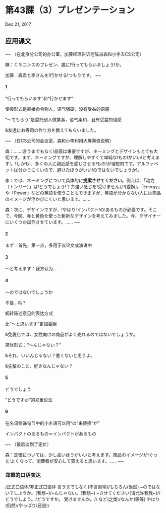# 第43課（3）プレゼンテーション
Dec 21, 2017

## 应用课文
~~
（在北京分公司的办公室，加藤经理告诉老陈派森和小李去CS公司）

陳：ＣＳコンスのプレゼン、誰に!行ってもらいましょう!か。

加藤：森君と李さんを!行かせる!つもりです。
~~

#### 1
“行ってもらいます”和“行かせます”

使役形式是直接命令别人，语气强硬，没有受益的语感

“～てもらう”是委托别人做某事，语气柔和，且有受益的语感

&友達にお寿司の作り方を教えてもらいました。

~~
（在CS公司的会议室，森和小李利用大屏幕做说明）

森：……!言うまでもなく!品質は重要ですが、ネーミングとデザインもとても大切です。まず、ネーミングですが、理解しやすくて単純な!もの!がいい!と考えます!。!しかも!、多くの人に親近感を感じさせる!もの!が理想的です。アルファベットは分かりにくいので、避けたほうがいい!のではないでしょうか!。

李：では、ネーミングについて具体的に**提案させてください**。例えば、「动力（トンリー）」は!どうでしょう!？力強い感じを!受けませんか![委婉]。「Energy」や「Power」などの英語を使うこともできますが、英語が分からない人には商品のイメージが浮かびにくいと思います。……

森：次に、デザインですが、!やはり!インパクト!の!あるものが必要です。そこで、今回、赤と黄色を使った斬新なデザインを考えてみました。今、デザイナーにいくつか試作させています。……
~~

#### 2
まず：首先，第一点，多用于议论文或演讲中

#### 3
～と考えます：我方认为…

#### 4
～のではないでしょうか

不是…吗？

婉转陈述意见的表达方式

比“～と思います”更加委婉

&免税店では、女性向けの商品がよく売れるのではないでしょうか。

简体形式：“～んじゃない？”

&それ、いいんじゃない？悪くないと思うよ。

&先輩のこと、好きなんじゃない？

#### 5
どうでしょう

“どうですか”的郑重说法

#### 6
在名词修饰句节中的小主语可以用“の”来替换“が”

インパクトのあるもの＝インパクトがあるもの

~~
（最后谈到了定价）

森：定価については、少し高いほうがいいと考えます。商品のイメージが!ぐっと!よくなって、消費者が安心して買えると思います。……
~~

### 郑重的口语表达
/正式口语体/非正式口语体
言うまでもなく(不言而喻)/もちろん(当然)
~のではないでしようか。(我想~)/~んじゃない。(我想~)
~させてください(请允许我我~)//
どうでしよう。/どうですか。
受けませんか。//
など(之类)/なんか(等等)
やはり(仍然)/やっぱり(还是)/
